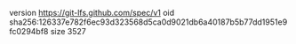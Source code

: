 version https://git-lfs.github.com/spec/v1
oid sha256:126337e782f6ec93d323568d5ca0d9021db6a40187b5b77dd1951e9fc0294bf8
size 3527

